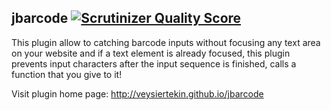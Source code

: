   jbarcode [![Scrutinizer Quality Score](https://scrutinizer-ci.com/g/veysiertekin/jbarcode/badges/quality-score.png?s=52331877000a35c36d6491484f08c1eb75d9c8b4)](https://scrutinizer-ci.com/g/veysiertekin/jbarcode/)
-----------------------------------------------

This plugin allow to catching barcode inputs without focusing any text area on your website and if a text element is already focused, this plugin prevents input characters after the input sequence is finished, calls a function that you give to it!

Visit plugin home page: http://veysiertekin.github.io/jbarcode
